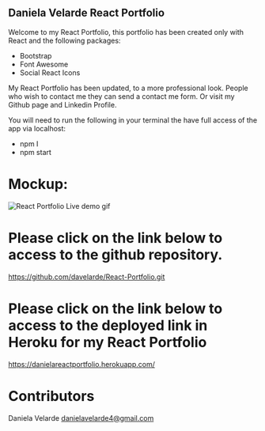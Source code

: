 ## Daniela Velarde React Portfolio

Welcome to my React Portfolio, this portfolio has been created only with React and the following packages:
- Bootstrap
- Font Awesome
- Social React Icons

My React Portfolio has been updated, to a more professional look. People who wish to contact me they can send a contact me form. Or visit my Github page and Linkedin Profile.

You will need to run the following in your terminal the have full access of the app via localhost:
- npm I
- npm start



# Mockup:


![React Portfolio Live demo gif](./Demo/myreactpage.gif)
















# Please click on the link below to access to the github repository.

https://github.com/davelarde/React-Portfolio.git

# Please click on the link below to access to the deployed link in Heroku for my React Portfolio

https://danielareactportfolio.herokuapp.com/


# Contributors
 Daniela Velarde
 danielavelarde4@gmail.com